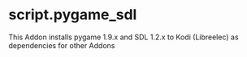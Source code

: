 # script.pygame_sdl
This Addon installs pygame 1.9.x and SDL 1.2.x to Kodi (Libreelec) as dependencies for other Addons

